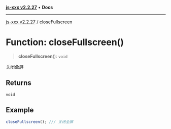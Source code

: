 [**js-xxx v2.2.27**](../README.md) • **Docs**

***

[js-xxx v2.2.27](../README.md) / closeFullscreen

# Function: closeFullscreen()

> **closeFullscreen**(): `void`

关闭全屏

## Returns

`void`

## Example

```ts
closeFullscreen(); /// 关闭全屏
```
